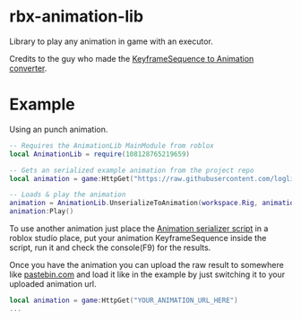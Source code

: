# rbx-animation-lib
Library to play any animation in game with an executor.

Credits to the guy who made the [KeyframeSequence to Animation converter](https://devforum.roblox.com/t/keyframesequance-to-animation-v4/3137384).

# Example
Using an punch animation.
```lua
-- Requires the AnimationLib MainModule from roblox
local AnimationLib = require(108128765219659)

-- Gets an serialized example animation from the project repo
local animation = game:HttpGet("https://raw.githubusercontent.com/loglizzy/rbx-animation-lib/refs/heads/main/animations/Rock%20Breaking%20Punch.txt")

-- Loads & play the animation
animation = AnimationLib.UnserializeToAnimation(workspace.Rig, animation)
animation:Play()
```

To use another animation just place the [Animation serializer script](https://github.com/loglizzy/rbx-animation-lib/blob/main/Animation%20serializer%20script.rbxm) in a roblox studio place, put your animation KeyframeSequence inside the script, run it and check the console(F9) for the results.

Once you have the animation you can upload the raw result to somewhere like [pastebin.com](https://pastebin.com/) and load it like in the example by just switching it to your uploaded animation url.
```lua
local animation = game:HttpGet("YOUR_ANIMATION_URL_HERE")
...
```
